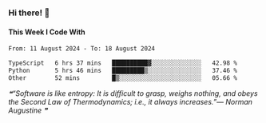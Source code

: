 ### Hi there! 👋

#### This Week I Code With
<!--START_SECTION:waka-->

```txt
From: 11 August 2024 - To: 18 August 2024

TypeScript   6 hrs 37 mins   ██████████▓░░░░░░░░░░░░░░   42.98 %
Python       5 hrs 46 mins   █████████▒░░░░░░░░░░░░░░░   37.46 %
Other        52 mins         █▒░░░░░░░░░░░░░░░░░░░░░░░   05.66 %
```

<!--END_SECTION:waka-->

<!--STARTS_HERE_QUOTE_README-->
<i>❝“Software is like entropy: It is difficult to grasp, weighs nothing, and obeys the Second Law of Thermodynamics; i.e., it always increases.”— Norman Augustine   ❞</i>
<!--ENDS_HERE_QUOTE_README-->
